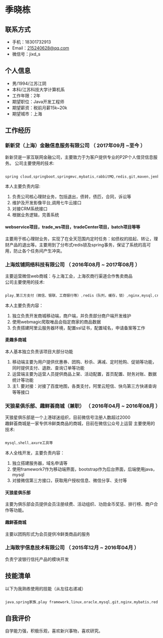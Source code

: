 # 季晓栋

## 联系方式

- 手机：18301732913
- Email：215240628@qq.com
- 微信号：jixd_s

## 个人信息

 - 男/1994/江苏江阴 
 - 本科/江苏科技大学计算机系 
 - 工作年限：2年
 - 期望职位：Java开发工程师
 - 期望薪资：税前月薪15k~20k
 - 期望城市：上海


## 工作经历

### 新新贷（上海）金融信息服务有限公司 （ 2017年09月 ~至今 ）
新新贷是一家互联网金融公司，主要致力于为客户提供专业的P2P个人借贷信息服务。 
公司主要使用的技术:
```java

spring cloud,springboot,springmvc,mybatis,rabbitMQ,redis,git,maven,jenkins,zookeeper

```  

本人主要负责内容:

1. 负责公司核心理财业务，包括退出，债转，债匹，合同，诉讼等
2. 维护及开发影像平台,调用七牛云接口
3. 对接CRM系统接口
4. 根据业务逻辑，完善系统


#### webservice项目，trade_ws项目，tradeCenter项目，batch项目等等

主要用于核心理财业务，实现了在全天范围内定时任务：如债权的挂起、转让，理财产品的退出等。主要用到了分布式redis锁及spring事务，保证了系统的高可用，防止各个任务间产生冲突。

 
### 上海炫铺网络科技有限公司 （ 2016年08月 ~ 2017年08月 ）

主要运营微信web商城：与上海工会，上海农商行渠道合作售卖商品  
公司主要使用的技术:
```java

play,第三方支付（微信、银联、工商银行等）,redis（队列，缓存，锁）,nginx,mysql,crontab,tomcat,poi,hibernate JPA

```     
本人主要负责内容：  

1. 独立负责开发商城移动端，商户端，并负责部分商户端开发维护
2. 使用webmagic爬取唯品会指定商家的商品数据
3. 负责搭建阿里云服务器环境，配置ssl证书，配置域名，申请备案等工作


#### 麦趣多商城 
本人基本独立负责该项目大部分功能
1. 移动端主要为用户提供优惠券、团购、秒杀、满减、定时抢购、促销等功能，同时提供支付、退款、查询订单等功能
2. 运营端主要为运营人员提供商品上架、活动配置，首页配置、财务对账、数据统计等功能
3. 主1. 要对接：对接了百度地图，各类支付，阿里云短信、快鸟第三方快递查询等等接口


### 天狼星俱乐部、趣鲜荟商城（兼职）  （ 2016年04月 ~ 2016年08月 ）
天狼星俱乐部是一个上港球迷组织，目前微信号注册人数超过2000  
趣鲜荟商城是一家专供冷鲜类商品的商城，目前在微信公众号上运营
主要使用的技术:
```java

mysql,shell,axure工具等

```   
本人全栈开发，主要负责内容： 

1. 独立搭建服务器，域名申请等
2. 使用framework7作为移动端界面，bootstrap作为后台界面，后端使用java，mysql
3. 对接微信第三方接口，获取用户授权信息、微信分享、支付等


#### 天狼星俱乐部
主要为俱乐部会员提供会员注册续费、活动组织、功勋金币奖惩、排行榜、商户合作等功能。

#### 趣鲜荟商城
主要以团购形式为会员提供冷鲜类商品的服务

### 上海致宇信息技术有限公司 （ 2015年12月 ~ 2016年04月 ）

负责宁波银行信托产品的模块开发


## 技能清单

以下为我熟练使用的技能（从左往右递减）


```java

java,spring家族,play framework,linux,oracle,mysql,git,nginx,mybatis,redis,rabbitMQ,各类第三方支付,maven,微信开发,jquery,bootstrap,framework7,微信小程序

```
## 自我评价
自学能力强，积极乐观，喜欢新兴事物，喜欢研究。






